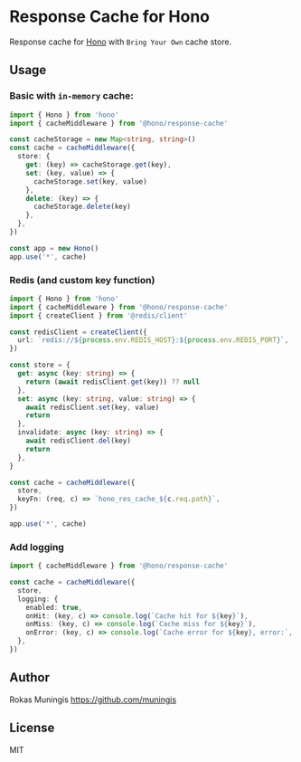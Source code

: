 # Response Cache for Hono
Response cache for [Hono](https://honojs.dev) with `Bring Your Own` cache store.

## Usage
### Basic with `in-memory` cache:
```ts
import { Hono } from 'hono'
import { cacheMiddleware } from '@hono/response-cache'

const cacheStorage = new Map<string, string>()
const cache = cacheMiddleware({
  store: {
    get: (key) => cacheStorage.get(key),
    set: (key, value) => {
      cacheStorage.set(key, value)
    },
    delete: (key) => {
      cacheStorage.delete(key)
    },
  },
})

const app = new Hono()
app.use('*', cache)
```

### Redis (and custom key function)
```ts
import { Hono } from 'hono'
import { cacheMiddleware } from '@hono/response-cache'
import { createClient } from '@redis/client'

const redisClient = createClient({
  url: `redis://${process.env.REDIS_HOST}:${process.env.REDIS_PORT}`,
})

const store = {
  get: async (key: string) => {
    return (await redisClient.get(key)) ?? null
  },
  set: async (key: string, value: string) => {
    await redisClient.set(key, value)
    return
  },
  invalidate: async (key: string) => {
    await redisClient.del(key)
    return
  },
}

const cache = cacheMiddleware({
  store,
  keyFn: (req, c) => `hono_res_cache_${c.req.path}`,
})

app.use('*', cache)
```

### Add logging
```ts
import { cacheMiddleware } from '@hono/response-cache'

const cache = cacheMiddleware({
  store,
  logging: {
    enabled: true,
    onHit: (key, c) => console.log(`Cache hit for ${key}`),
    onMiss: (key, c) => console.log(`Cache miss for ${key}`),
    onError: (key, c) => console.log(`Cache error for ${key}, error:`, error),
  },
})
```

## Author

Rokas Muningis <https://github.com/muningis>

## License

MIT